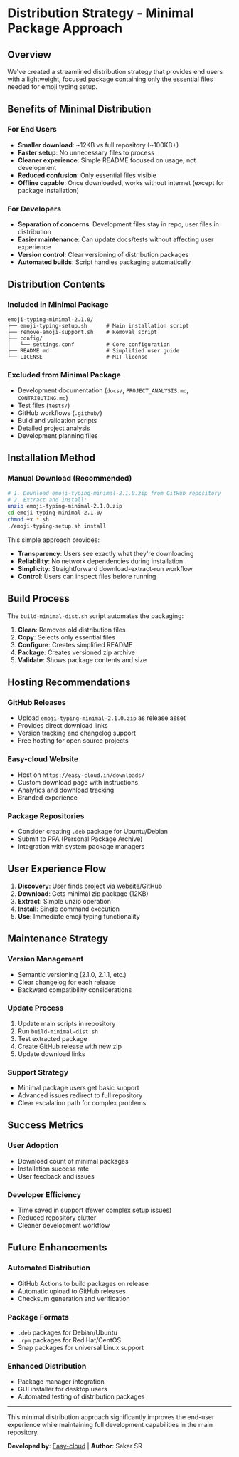 # Distribution Strategy - Minimal Package Approach

## Overview

We've created a streamlined distribution strategy that provides end users with a lightweight, focused package containing only the essential files needed for emoji typing setup.

## Benefits of Minimal Distribution

### For End Users

- **Smaller download**: ~12KB vs full repository (~100KB+)
- **Faster setup**: No unnecessary files to process
- **Cleaner experience**: Simple README focused on usage, not development
- **Reduced confusion**: Only essential files visible
- **Offline capable**: Once downloaded, works without internet (except for package installation)

### For Developers

- **Separation of concerns**: Development files stay in repo, user files in distribution
- **Easier maintenance**: Can update docs/tests without affecting user experience
- **Version control**: Clear versioning of distribution packages
- **Automated builds**: Script handles packaging automatically

## Distribution Contents

### Included in Minimal Package

```
emoji-typing-minimal-2.1.0/
├── emoji-typing-setup.sh      # Main installation script
├── remove-emoji-support.sh    # Removal script
├── config/
│   └── settings.conf          # Core configuration
├── README.md                  # Simplified user guide
└── LICENSE                    # MIT license
```

### Excluded from Minimal Package

- Development documentation (`docs/`, `PROJECT_ANALYSIS.md`, `CONTRIBUTING.md`)
- Test files (`tests/`)
- GitHub workflows (`.github/`)
- Build and validation scripts
- Detailed project analysis
- Development planning files

## Installation Method

### Manual Download (Recommended)

```bash
# 1. Download emoji-typing-minimal-2.1.0.zip from GitHub repository
# 2. Extract and install:
unzip emoji-typing-minimal-2.1.0.zip
cd emoji-typing-minimal-2.1.0/
chmod +x *.sh
./emoji-typing-setup.sh install
```

This simple approach provides:

- **Transparency**: Users see exactly what they're downloading
- **Reliability**: No network dependencies during installation
- **Simplicity**: Straightforward download-extract-run workflow
- **Control**: Users can inspect files before running

## Build Process

The `build-minimal-dist.sh` script automates the packaging:

1. **Clean**: Removes old distribution files
2. **Copy**: Selects only essential files
3. **Configure**: Creates simplified README
4. **Package**: Creates versioned zip archive
5. **Validate**: Shows package contents and size

## Hosting Recommendations

### GitHub Releases

- Upload `emoji-typing-minimal-2.1.0.zip` as release asset
- Provides direct download links
- Version tracking and changelog support
- Free hosting for open source projects

### Easy-cloud Website

- Host on `https://easy-cloud.in/downloads/`
- Custom download page with instructions
- Analytics and download tracking
- Branded experience

### Package Repositories

- Consider creating `.deb` package for Ubuntu/Debian
- Submit to PPA (Personal Package Archive)
- Integration with system package managers

## User Experience Flow

1. **Discovery**: User finds project via website/GitHub
2. **Download**: Gets minimal zip package (12KB)
3. **Extract**: Simple unzip operation
4. **Install**: Single command execution
5. **Use**: Immediate emoji typing functionality

## Maintenance Strategy

### Version Management

- Semantic versioning (2.1.0, 2.1.1, etc.)
- Clear changelog for each release
- Backward compatibility considerations

### Update Process

1. Update main scripts in repository
2. Run `build-minimal-dist.sh`
3. Test extracted package
4. Create GitHub release with new zip
5. Update download links

### Support Strategy

- Minimal package users get basic support
- Advanced issues redirect to full repository
- Clear escalation path for complex problems

## Success Metrics

### User Adoption

- Download count of minimal packages
- Installation success rate
- User feedback and issues

### Developer Efficiency

- Time saved in support (fewer complex setup issues)
- Reduced repository clutter
- Cleaner development workflow

## Future Enhancements

### Automated Distribution

- GitHub Actions to build packages on release
- Automatic upload to GitHub releases
- Checksum generation and verification

### Package Formats

- `.deb` packages for Debian/Ubuntu
- `.rpm` packages for Red Hat/CentOS
- Snap packages for universal Linux support

### Enhanced Distribution

- Package manager integration
- GUI installer for desktop users
- Automated testing of distribution packages

---

This minimal distribution approach significantly improves the end-user experience while maintaining full development capabilities in the main repository.

**Developed by**: [Easy-cloud](https://www.easy-cloud.in) | **Author**: Sakar SR
